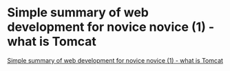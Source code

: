 # Simple summary of web development for novice novice (1) - what is Tomcat
[Simple summary of web development for novice novice (1) - what is Tomcat](https://aiwithcloud.com/2022/09/16/simple_summary_of_web_development_for_novice_novice_1___what_is_tomcat/)